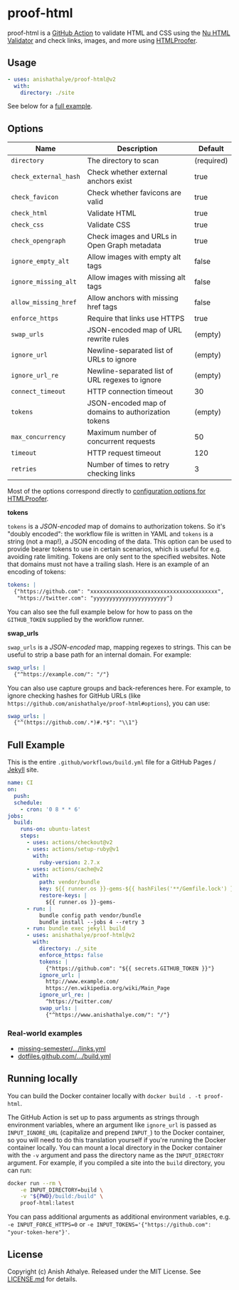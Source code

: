 # proof-html

proof-html is a [GitHub Action](https://github.com/features/actions) to validate HTML and CSS using the [Nu HTML Validator](https://github.com/validator/validator) and check links, images, and more using [HTMLProofer](https://github.com/gjtorikian/html-proofer).

## Usage

```yaml
- uses: anishathalye/proof-html@v2
  with:
    directory: ./site
```

See below for a [full example](#full-example).

## Options

| Name | Description | Default |
| --- | --- | --- |
| `directory` | The directory to scan | (required) |
| `check_external_hash` | Check whether external anchors exist | true |
| `check_favicon` | Check whether favicons are valid | true |
| `check_html` | Validate HTML | true |
| `check_css` | Validate CSS | true |
| `check_opengraph` | Check images and URLs in Open Graph metadata | true |
| `ignore_empty_alt` | Allow images with empty alt tags | false |
| `ignore_missing_alt` | Allow images with missing alt tags | false |
| `allow_missing_href` | Allow anchors with missing href tags | false |
| `enforce_https` | Require that links use HTTPS | true |
| `swap_urls` | JSON-encoded map of URL rewrite rules | (empty) |
| `ignore_url` | Newline-separated list of URLs to ignore | (empty) |
| `ignore_url_re` | Newline-separated list of URL regexes to ignore | (empty) |
| `connect_timeout` | HTTP connection timeout | 30 |
| `tokens` | JSON-encoded map of domains to authorization tokens | (empty) |
| `max_concurrency` | Maximum number of concurrent requests | 50 |
| `timeout` | HTTP request timeout | 120 |
| `retries` | Number of times to retry checking links | 3 |

Most of the options correspond directly to [configuration options for
HTMLProofer](https://github.com/gjtorikian/html-proofer#configuration).

**tokens**

`tokens` is a _JSON-encoded_ map of domains to authorization tokens. So it's
"doubly encoded": the workflow file is written in YAML and `tokens` is a string
(not a map!), a JSON encoding of the data. This option can be used to provide
bearer tokens to use in certain scenarios, which is useful for e.g. avoiding
rate limiting. Tokens are only sent to the specified websites. Note that
domains must not have a trailing slash. Here is an example of an encoding of
tokens:

```yaml
tokens: |
  {"https://github.com": "xxxxxxxxxxxxxxxxxxxxxxxxxxxxxxxxxxxxxxxx",
   "https://twitter.com": "yyyyyyyyyyyyyyyyyyyyyyy"}
```

You can also see the full example below for how to pass on the `GITHUB_TOKEN`
supplied by the workflow runner.

**swap_urls**

`swap_urls` is a _JSON-encoded_ map, mapping regexes to strings. This can be
useful to strip a base path for an internal domain. For example:

```yaml
swap_urls: |
  {"^https://example.com/": "/"}
```

You can also use capture groups and back-references here. For example, to
ignore checking hashes for GitHub URLs (like
`https://github.com/anishathalye/proof-html#options`), you can use:

```yaml
swap_urls: |
  {"^(https://github.com/.*)#.*$": "\\1"}
```

## Full Example

This is the entire `.github/workflows/build.yml` file for a GitHub Pages /
[Jekyll](https://jekyllrb.com/docs/github-pages/) site.

```yaml
name: CI
on:
  push:
  schedule:
    - cron: '0 8 * * 6'
jobs:
  build:
    runs-on: ubuntu-latest
    steps:
      - uses: actions/checkout@v2
      - uses: actions/setup-ruby@v1
        with:
          ruby-version: 2.7.x
      - uses: actions/cache@v2
        with:
          path: vendor/bundle
          key: ${{ runner.os }}-gems-${{ hashFiles('**/Gemfile.lock') }}
          restore-keys: |
            ${{ runner.os }}-gems-
      - run: |
          bundle config path vendor/bundle
          bundle install --jobs 4 --retry 3
      - run: bundle exec jekyll build
      - uses: anishathalye/proof-html@v2
        with:
          directory: ./_site
          enforce_https: false
          tokens: |
            {"https://github.com": "${{ secrets.GITHUB_TOKEN }}"}
          ignore_url: |
            http://www.example.com/
            https://en.wikipedia.org/wiki/Main_Page
          ignore_url_re: |
            ^https://twitter.com/
          swap_urls: |
            {"^https://www.anishathalye.com/": "/"}
```

### Real-world examples

- [missing-semester/.../links.yml](https://github.com/missing-semester/missing-semester/blob/master/.github/workflows/links.yml)
- [dotfiles.github.com/.../build.yml](https://github.com/dotfiles/dotfiles.github.com/blob/master/.github/workflows/build.yml)

## Running locally

You can build the Docker container locally with `docker build . -t proof-html`.

The GitHub Action is set up to pass arguments as strings through environment
variables, where an argument like `ignore_url` is passed as `INPUT_IGNORE_URL`
(capitalize and prepend `INPUT_`) to the Docker container, so you will need to
do this translation yourself if you're running the Docker container locally.
You can mount a local directory in the Docker container with the `-v` argument
and pass the directory name as the `INPUT_DIRECTORY` argument. For example, if
you compiled a site into the `build` directory, you can run:

```bash
docker run --rm \
    -e INPUT_DIRECTORY=build \
    -v "${PWD}/build:/build" \
    proof-html:latest
```

You can pass additional arguments as additional environment variables, e.g.
`-e INPUT_FORCE_HTTPS=0` or
`-e INPUT_TOKENS='{"https://github.com": "your-token-here"}'`.

## License

Copyright (c) Anish Athalye. Released under the MIT License. See
[LICENSE.md](LICENSE.md) for details.
